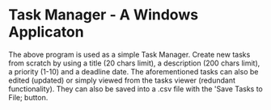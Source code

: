 # Task Manager - A Windows Applicaton

The above program is used as a simple Task Manager.
Create new tasks from scratch by using a title (20 chars limit), a description (200 chars limit), a priority (1-10) and a deadline date.
The aforementioned tasks can also be edited (updated) or simply viewed from the tasks viewer (redundant functionality). They can also be saved into a .csv file with the 'Save Tasks to File; button.
